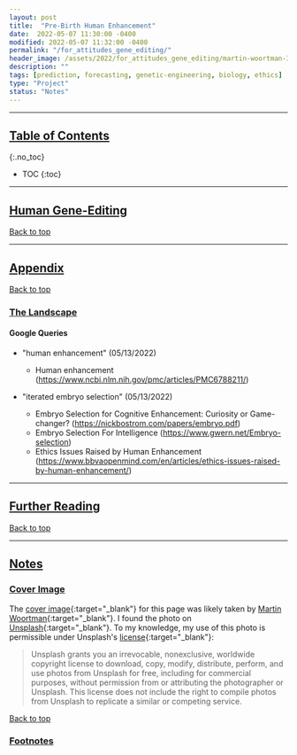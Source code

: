 ```yaml
---
layout: post
title:  "Pre-Birth Human Enhancement"
date:  2022-05-07 11:30:00 -0400
modified: 2022-05-07 11:32:00 -0400
permalink: "/for_attitudes_gene_editing/"
header_image: /assets/2022/for_attitudes_gene_editing/martin-woortman-IyMaEo0f728-unsplash.jpg
description: ""
tags: [prediction, forecasting, genetic-engineering, biology, ethics]
type: "Project"
status: "Notes"
---
```


---

## [Table of Contents](#top)
{:.no_toc}
* TOC
{:toc}

---

## [Human Gene-Editing](#human-gene-editing)

[Back to top](#top)

---

## [Appendix](#appendices)

[Back to top](#top)


### [The Landscape](#landscape)


#### Google Queries

- "human enhancement" (05/13/2022)
  - Human enhancement (<https://www.ncbi.nlm.nih.gov/pmc/articles/PMC6788211/>)

- "iterated embryo selection" (05/13/2022)
  - Embryo Selection for Cognitive Enhancement: Curiosity or Game-changer? (https://nickbostrom.com/papers/embryo.pdf)
  - Embryo Selection For Intelligence (https://www.gwern.net/Embryo-selection)
  - Ethics Issues Raised by Human Enhancement (https://www.bbvaopenmind.com/en/articles/ethics-issues-raised-by-human-enhancement/)

---

## [Further Reading](#further-reading)

[Back to top](#top)

---

## [Notes](#notes)

### [Cover Image](#cover-image)

The [cover image][cover_image]{:target="_blank"} for this page was likely taken by [Martin Woortman][author]{:target="_blank"}. I found the photo on [Unsplash][unsplash]{:target="_blank"}. To my knowledge, my use of this photo is permissible under Unsplash's [license][lic]{:target="_blank"}:
> Unsplash grants you an irrevocable, nonexclusive, worldwide copyright license to download, copy, modify, distribute, perform, and use photos from Unsplash for free, including for commercial purposes, without permission from or attributing the photographer or Unsplash. This license does not include the right to compile photos from Unsplash to replicate a similar or competing service.

[cover_image]: https://unsplash.com/photos/IyMaEo0f728 "https://unsplash.com/photos/IyMaEo0f728"

[author]: https://unsplash.com/@martfoto1 "https://unsplash.com/@martfoto1"

[lic]: https://unsplash.com/license "https://unsplash.com/license"

[unsplash]: https://unsplash.com/ "https://unsplash.com/"

[Back to top](#top)

### [Footnotes](#footnotes)


[wiki_human_genome_editing]: https://en.wikipedia.org/wiki/Genome_editing "https://en.wikipedia.org/wiki/Genome_editing"

[wiki_cas12a]: https://en.wikipedia.org/wiki/Cas12a "https://en.wikipedia.org/wiki/Cas12a"

[wiki_assisted_reproductive_technology]: https://en.wikipedia.org/wiki/Assisted_reproductive_technology "https://en.wikipedia.org/wiki/Assisted_reproductive_technology"

[wiki_human_genetic_engineering]: https://en.wikipedia.org/wiki/Human_genetic_enhancement "https://en.wikipedia.org/wiki/Human_genetic_enhancement"

[wiki_biohappiness]: https://en.wikipedia.org/wiki/Biohappiness "https://en.wikipedia.org/wiki/Biohappiness"

[wiki_designer_baby]: https://en.wikipedia.org/wiki/Designer_baby "https://en.wikipedia.org/wiki/Designer_baby"

[wiki_genetic_factors_of_addiction]: https://en.wikipedia.org/wiki/Addiction#Genetic_factors "https://en.wikipedia.org/wiki/Addiction#Genetic_factors"

[wiki_new_eugenics]: https://en.wikipedia.org/wiki/New_eugenics "https://en.wikipedia.org/wiki/New_eugenics"

[wiki_procreative_beneficence]: https://en.wikipedia.org/wiki/Julian_Savulescu#Procreative_beneficence "https://en.wikipedia.org/wiki/Julian_Savulescu#Procreative_beneficence"

[wiki_polygenic_score]: https://en.wikipedia.org/wiki/Polygenic_score "https://en.wikipedia.org/wiki/Polygenic_score"

[wiki_crispr_gene_editing]: https://en.wikipedia.org/wiki/CRISPR_gene_editing "https://en.wikipedia.org/wiki/CRISPR_gene_editing"

[wiki_CRISPR]: https://en.wikipedia.org/wiki/CRISPR "https://en.wikipedia.org/wiki/CRISPR"
